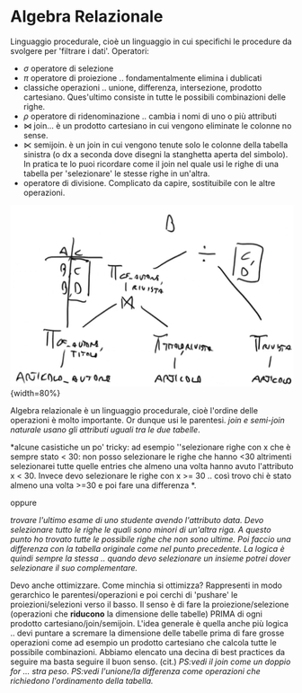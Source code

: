 # Algebra Relazionale
Linguaggio procedurale, cioè un linguaggio in cui specifichi le procedure da svolgere per 'filtrare i dati'. 
Operatori:

- $\sigma$ operatore di selezione
- $\pi$ operatore di proiezione .. fondamentalmente elimina i dublicati 
- classiche operazioni .. unione, differenza, intersezione, prodotto cartesiano. Ques'ultimo consiste in tutte le possibili combinazioni delle righe. 
- $\rho$ operatore di ridenominazione .. cambia i nomi di uno o più attributi 
- $\bowtie$ join... è un prodotto cartesiano in cui vengono eliminate le colonne no sense. 
- $\ltimes$ semijoin. è un join in cui vengono tenute solo le colonne della tabella sinistra (o dx a seconda dove disegni la stanghetta aperta del simbolo). In pratica te lo puoi ricordare come il join nel quale usi le righe di una tabella per 'selezionare' le stesse righe in un'altra. 
- operatore di divisione. Complicato da capire, sostituibile con le altre operazioni. 

![esempio divisione query](images/11adcb200504b86e7a971fc40d27ff6d.png){width=80%}


Algebra relazionale è un linguaggio procedurale, cioè l'ordine delle operazioni è molto importante. Or dunque usi le parentesi. 
*join e semi-join naturale usano gli attributi uguali tra le due tabelle*. 

*alcune casistiche un po' tricky: ad esempio ''selezionare righe con x che è sempre stato < 30: non posso selezionare le righe che hanno <30 altrimenti selezionarei tutte quelle entries che almeno una volta hanno avuto l'attributo x < 30. Invece devo selezionare le righe con x >= 30 .. così trovo chi è stato almeno una volta >=30 e poi fare una differenza *. 

oppure 

*trovare l'ultimo esame di uno studente avendo l'attributo data. Devo selezionare tutto le righe le quali sono minori di un'altra riga. A questo punto ho trovato tutte le possibile righe che non sono ultime. Poi faccio una differenza con la tabella originale come nel punto precedente. La logica è quindi sempre la stessa .. quando devo selezionare un insieme potrei dover selezionare il suo complementare.*


Devo anche ottimizzare. Come minchia si ottimizza? 
Rappresenti in modo gerarchico le parentesi/operazioni e poi cerchi di 'pushare' le proiezioni/selezioni verso il basso. Il senso è di fare la proiezione/selezione (operazioni che **riducono** la dimensione delle tabelle) PRIMA di ogni prodotto cartesiano/join/semijoin. 
L'idea generale è quella anche più logica .. devi puntare a scremare la dimensione delle tabelle prima di fare grosse operazioni come ad esempio un prodotto cartesiano che calcola tutte le possibile combinazioni. 
Abbiamo elencato una decina di best practices da seguire ma basta seguire il buon senso. (cit.)
*PS:vedi il join come un doppio for ... stra peso*.
*PS:vedi l'unione/la differenza come operazioni che richiedono l'ordinamento della tabella.*